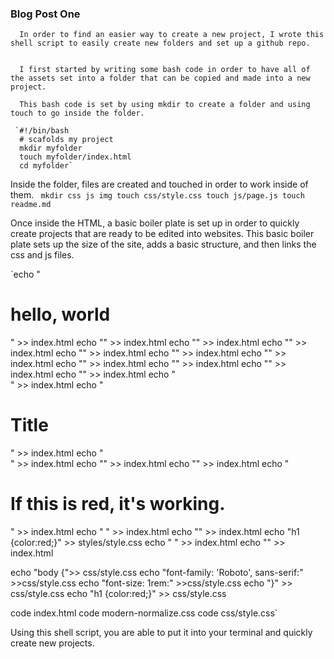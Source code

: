 ### Blog Post One

      In order to find an easier way to create a new project, I wrote this shell script to easily create new folders and set up a github repo.


      I first started by writing some bash code in order to have all of the assets set into a folder that can be copied and made into a new project.
     
      This bash code is set by using mkdir to create a folder and using touch to go inside the folder.

     `#!/bin/bash
      # scafolds my project
      mkdir myfolder
      touch myfolder/index.html
      cd myfolder`

   Inside the folder, files are created and touched in order to work inside of them.
` mkdir css js img
touch css/style.css
touch js/page.js
touch readme.md`

  Once inside the HTML, a basic boiler plate is set up in order to quickly create projects that are ready to be edited into websites. This basic boiler plate sets up the size of the site, adds a basic structure, and then links the css and js files.

`echo "<h1>hello, world</h1>" >> index.html
echo "<!DOCTYPE html>" >> index.html
echo "<html lang="en">" >> index.html
echo  "<head>" >> index.html
echo   "<meta charset="UTF-8">" >> index.html
echo   "<meta name="viewport" content="width=device-width, initial-scale=1.0">" >> index.html
echo    "<meta http-equiv="X-UA-Compatible" content="ie=edge">" >> index.html
echo    "<title>title</title>" >> index.html
echo    "<link rel="stylesheet" href="./style.css">" >> index.html
echo  "</head>" >> index.html
echo  "<body>" >> index.html
echo   " <main>" >> index.html
echo        "<h1>Title</h1> " >> index.html
echo    "</main>" >> index.html
echo  "<script src="data.js"></script>" >> index.html
echo  "<script src="main.js"></script>" >> index.html
echo "    <h1>If this is red, it's working.</h1>" >> index.html
echo "  </body>" >> index.html
echo "</html>" >> index.html
echo "h1 {color:red;}" >> styles/style.css
echo  "</body> " >> index.html
echo "</html>" >> index.html


echo "body {">> css/style.css
echo "font-family: 'Roboto', sans-serif:" >>css/style.css
echo "font-size: 1rem:" >>css/style.css
echo "}" >> css/style.css
echo "h1 {color:red;}" >> css/style.css


code index.html
code modern-normalize.css
code css/style.css`

Using this shell script, you are able to put it into your terminal and quickly create new projects.


  
